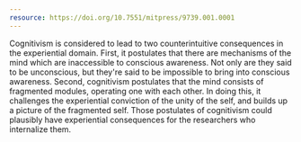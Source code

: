 ```yaml
---
resource: https://doi.org/10.7551/mitpress/9739.001.0001
---
```


Cognitivism is considered to lead to two counterintuitive consequences in the experiential domain. First, it postulates that there are mechanisms of the mind which are inaccessible to conscious awareness. Not only are they said to be unconscious, but they're said to be impossible to bring into conscious awareness. Second, cognitivism postulates that the mind consists of fragmented modules, operating one with each other. In doing this, it challenges the experiential conviction of the unity of the self, and builds up a picture of the fragmented self. Those postulates of cognitivism could plausibly have experiential consequences for the researchers who internalize them.  